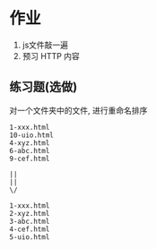# 作业
1. js文件敲一遍
2. 预习 HTTP 内容

## 练习题(选做)
对一个文件夹中的文件, 进行重命名排序
```
1-xxx.html
10-uio.html
4-xyz.html
6-abc.html
9-cef.html
```
    ||
    ||
    \/
```
1-xxx.html
2-xyz.html
3-abc.html
4-cef.html
5-uio.html
```

